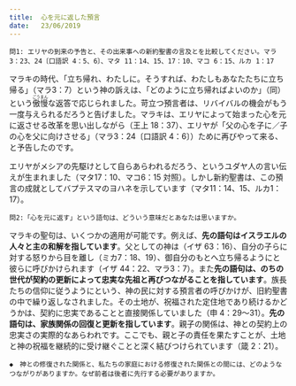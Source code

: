 ```yaml
---
title:  心を元に返した預言
date:   23/06/2019
---
```


`問1: エリヤの到来の予告と、その出来事への新約聖書の言及とを比較してください。マラ 3：23、24〔口語訳 4：5、6〕、マタ 11：14、15、17：10、マコ 6：15、ルカ 1：17`

マラキの時代、「立ち帰れ、わたしに。そうすれば、わたしもあなたたちに立ち帰る」（マラ3：7）という神の訴えは、「どのように立ち帰ればよいのか」（同）という<ruby>傲<rt>ごう</rt>慢<rt>まん</rt></ruby>な返答で応じられました。苛立つ預言者は、リバイバルの機会がもう一度与えられるだろうと告げました。マラキは、エリヤによって始まった心を元に返させる改革を思い出しながら（王上 18：37）、エリヤが「父の心を子に／子の心を父に向けさせる」（マラ3：24〔口語訳 4：6〕）ために再びやって来る、と予告したのです。

エリヤがメシアの先駆けとして自らあらわれるだろう、というユダヤ人の言い伝えが生まれました（マタ17：10、マコ6：15 対照）。しかし新約聖書は、この預言の成就としてバプテスマのヨハネを示しています（マタ11：14、15、ルカ1：17）。

`問2:「心を元に返す」という語句は、どういう意味だとあなたは思いますか。`

マラキの聖句は、いくつかの適用が可能です。例えば、**先の語句はイスラエルの人々と主の和解を指しています**。父としての神は（イザ 63：16）、自分の子らに対する怒りから目を離し（ミカ7：18、19）、御自分のもとへ立ち帰るようにと彼らに呼びかけられます（イザ 44：22、マラ3：7）。また**先の語句は、のちの世代が契約の更新によって忠実な先祖と再びつながることを指しています**。族長たちの信仰に従うようにという、神の民に対する預言者の呼びかけが、旧約聖書の中で繰り返しなされました。その土地が、祝福された定住地であり続けるかどうかは、契約に忠実であることと直接関係していました（申 4：29～31）。**先の語句は、家族関係の回復と更新を指しています**。親子の関係は、神との契約上の忠実さの実際的なあらわれです。ここでも、親と子の責任を果たすことが、土地と神の祝福を継続的に受け継ぐことと深く結びつけられています（箴 2：21）。

`◆　神との修復された関係と、私たちの家庭における修復された関係との間には、どのようなつながりがありますか。なぜ前者は後者に先行する必要がありますか。`